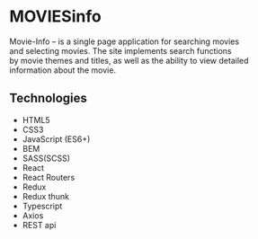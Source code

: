 # MOVIESinfo


Movie-Info – is a single page application for searching movies<br> and selecting movies. The site implements search functions<br> by movie themes and titles, as well as the ability to view detailed<br> information about the movie.



## Technologies

* HTML5
* CSS3
* JavaScript (ES6+)
* BEM
* SASS(SCSS)
* React
* React Routers
* Redux
* Redux thunk
* Typescript
* Axios
* REST api

